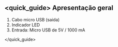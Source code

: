 ## <quick_guide> Apresentação geral

1. Cabo micro USB (saida)
1. Indicador LED
1. Entrada: Micro USB de 5V / 1000 mA


</quick_guide>
